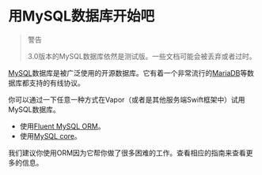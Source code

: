 # 用MySQL数据库开始吧

> 警告
> 
> 3.0版本的MySQL数据库依然是测试版。一些文档可能会被丢弃或者过时。

[MySQL](https://www.mysql.com/)数据库是被广泛使用的开源数据库。它有着一个非常流行的[MariaDB](https://mariadb.com/)等数据库都支持的有线协议。

你可以通过一下任意一种方式在Vapor（或者是其他服务端Swift框架中）试用MySQL数据库。

* 使用[Fluent MySQL ORM](https://docs.vapor.codes/3.0/mysql/fluent/)。
* 使用[MySQL core](https://docs.vapor.codes/3.0/mysql/core/)。

我们建议你使用ORM因为它帮你做了很多困难的工作。查看相应的指南来查看更多的信息。